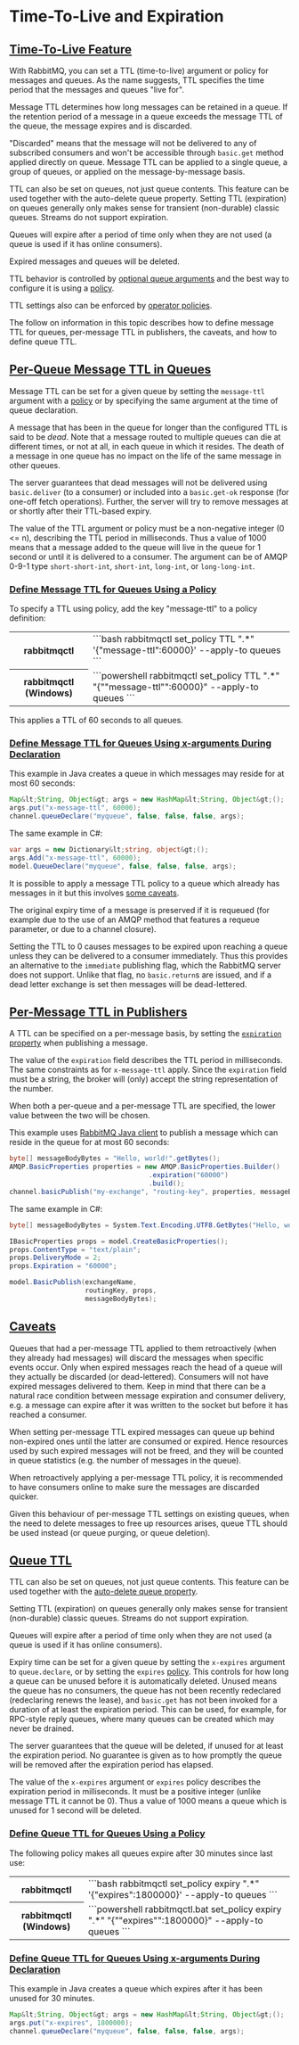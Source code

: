 <!--
Copyright (c) 2007-2023 VMware, Inc. or its affiliates.

All rights reserved. This program and the accompanying materials
are made available under the terms of the under the Apache License,
Version 2.0 (the "License”); you may not use this file except in compliance
with the License. You may obtain a copy of the License at

https://www.apache.org/licenses/LICENSE-2.0

Unless required by applicable law or agreed to in writing, software
distributed under the License is distributed on an "AS IS" BASIS,
WITHOUT WARRANTIES OR CONDITIONS OF ANY KIND, either express or implied.
See the License for the specific language governing permissions and
limitations under the License.
-->

# Time-To-Live and Expiration 

## <a id="overview" class="anchor" href="#overview">Time-To-Live Feature</a>

With RabbitMQ, you can set a TTL (time-to-live) argument or policy for messages and queues. As the name suggests, TTL specifies the time period that the messages and queues "live for". 

Message TTL determines how long messages can be retained in a queue. If the retention period of a message in a queue exceeds the message TTL of the queue, the message expires and is discarded.

"Discarded" means that the message will not be delivered to any of subscribed consumers and won't be accessible through `basic.get` method applied directly on queue. Message TTL can be applied to a single queue, a group of queues, or applied on the message-by-message basis.

TTL can also be set on queues, not just queue contents. This feature can be used together with the auto-delete queue property. Setting TTL (expiration) on queues generally only makes sense for transient (non-durable) classic queues. Streams do not support expiration.

Queues will expire after a period of time only when they are not used (a queue is used if it has online consumers).

Expired messages and queues will be deleted.

TTL behavior is controlled by [optional queue arguments](./queues) and the best way to configure it is using a [policy](./parameters).

TTL settings also can be enforced by [operator policies](./parameters#operator-policies).

The follow on information in this topic describes how to define message TTL for queues, per-message TTL in publishers, the caveats, and how to define queue TTL. 

## <a id="per-queue-message-ttl" class="anchor" href="#per-queue-message-ttl">Per-Queue Message TTL in Queues</a>

Message TTL can be set for a given queue by setting the
`message-ttl` argument with a [policy](./parameters#policies)
or by specifying the same argument at the time of queue declaration.

A message that has been in the queue for longer than the configured TTL is said to
be *dead*. Note that a message routed to multiple queues
can die at different times, or not at all, in each queue in
which it resides. The death of a message in one queue has no
impact on the life of the same message in other queues.

The server guarantees that dead messages will not be delivered
using `basic.deliver` (to a consumer) or included into a `basic.get-ok` response
(for one-off fetch operations).
Further, the server will try to remove messages at or
shortly after their TTL-based expiry.

The value of the TTL argument or policy must be a
non-negative integer (0 &lt;= n),
describing the TTL period in milliseconds. Thus a value of
1000 means that a message added to the queue will live in the
queue for 1 second or until it is delivered to a consumer. The
argument can be of AMQP 0-9-1 type `short-short-int`, `short-int`,
`long-int`, or `long-long-int`.

### <a id="message-ttl-using-policy" class="anchor" href="#message-ttl-using-policy">Define Message TTL for Queues Using a Policy</a>

To specify a TTL using policy, add the key "message-ttl" to a
policy definition:

<table>
    <tr>
        <th>rabbitmqctl</th>
        <td>
            ```bash
            rabbitmqctl set_policy TTL ".*" '{"message-ttl":60000}' --apply-to queues
            ```
        </td>
    </tr>
    <tr>
        <th>rabbitmqctl (Windows)</th>
        <td>
            ```powershell
            rabbitmqctl set_policy TTL ".*" "{""message-ttl"":60000}" --apply-to queues
            ```
        </td>
    </tr>
</table>

This applies a TTL of 60 seconds to all queues.


### <a id="message-ttl-using-x-args" class="anchor" href="#message-ttl-using-x-args">Define Message TTL for Queues Using x-arguments During Declaration</a>

This example in Java creates a queue in which messages may
reside for at most 60 seconds:

```java
Map&lt;String, Object&gt; args = new HashMap&lt;String, Object&gt;();
args.put("x-message-ttl", 60000);
channel.queueDeclare("myqueue", false, false, false, args);
```

The same example in C#:

```csharp
var args = new Dictionary&lt;string, object&gt;();
args.Add("x-message-ttl", 60000);
model.QueueDeclare("myqueue", false, false, false, args);
```

It is possible to apply a message TTL policy to a queue which already
has messages in it but this involves [some caveats](#per-message-ttl-caveats).

The original expiry time of a message is preserved if it
is requeued (for example due to the use of an AMQP method
that features a requeue parameter, or due to a channel
closure).

Setting the TTL to 0 causes messages to be expired upon reaching
a queue unless they can be delivered to a consumer
immediately. Thus this provides an alternative to
the `immediate` publishing flag, which
the RabbitMQ server does not support. Unlike that flag, no
`basic.return`s are issued, and if a dead letter
exchange is set then messages will be dead-lettered.

## <a id="per-message-ttl-in-publishers" class="anchor" href="#per-message-ttl-in-publishers">Per-Message TTL in Publishers</a>

A TTL can be specified on a per-message basis, by setting the
[`expiration` property](./publishers#message-properties) when publishing a message.

The value of the `expiration` field describes the
TTL period in milliseconds. The same constraints as for
`x-message-ttl` apply. Since the
`expiration` field must be a string, the broker
will (only) accept the string representation of the number.

When both a per-queue and a per-message TTL are specified, the
lower value between the two will be chosen.

This example uses [RabbitMQ Java client](./api-guide)
to publish a message which can reside in the queue for at most 60 seconds:

```java
byte[] messageBodyBytes = "Hello, world!".getBytes();
AMQP.BasicProperties properties = new AMQP.BasicProperties.Builder()
                                   .expiration("60000")
                                   .build();
channel.basicPublish("my-exchange", "routing-key", properties, messageBodyBytes);
```

The same example in C#:

```csharp
byte[] messageBodyBytes = System.Text.Encoding.UTF8.GetBytes("Hello, world!");

IBasicProperties props = model.CreateBasicProperties();
props.ContentType = "text/plain";
props.DeliveryMode = 2;
props.Expiration = "60000";

model.BasicPublish(exchangeName,
                   routingKey, props,
                   messageBodyBytes);
```

## <a id="per-message-ttl-caveats" class="anchor" href="#per-message-ttl-caveats">Caveats</a>

Queues that had a per-message TTL applied to them
retroactively (when they already had messages) will discard
the messages when specific events occur. Only when expired
messages reach the head of a queue will they actually be
discarded (or dead-lettered). Consumers will not have
expired messages delivered to them. Keep in mind that
there can be a natural race condition between message expiration
and consumer delivery, e.g. a message can expire
after it was written to the socket but before it has reached
a consumer.

When setting per-message TTL expired messages can queue up
behind non-expired ones until the latter are consumed or
expired. Hence resources used by such expired messages will
not be freed, and they will be counted in queue statistics
(e.g. the number of messages in the queue).

When retroactively applying a per-message TTL policy, it is
recommended to have consumers online to make sure the
messages are discarded quicker.

Given this behaviour of per-message TTL settings on existing
queues, when the need to delete messages to free up
resources arises, queue TTL should be used instead (or queue
purging, or queue deletion).


## <a id="queue-ttl" class="anchor" href="#queue-ttl">Queue TTL</a>

TTL can also be set on queues, not just queue contents.
This feature can be used together with the [auto-delete queue property](./queues).

Setting TTL (expiration) on queues generally only makes sense
for transient (non-durable) classic queues. Streams
do not support expiration.

Queues will expire after a period of time only when they
are not used (a queue is used if it has online consumers).

Expiry time can be set for a given queue by setting the
`x-expires` argument to `queue.declare`,
or by setting the `expires` [policy](./parameters#policies). This controls for
how long a queue can be unused before it is automatically
deleted. Unused means the queue has no consumers, the
queue has not been recently redeclared (redeclaring renews the lease),
and `basic.get` has not been invoked for a duration of at least the expiration
period. This can be used, for example, for RPC-style reply
queues, where many queues can be created which may never be
drained.

The server guarantees that the queue will be deleted, if
unused for at least the expiration period. No guarantee is
given as to how promptly the queue will be removed after the
expiration period has elapsed.

The value of the `x-expires` argument or
`expires` policy describes the expiration period in
milliseconds. It must be a positive integer (unlike message
TTL it cannot be 0). Thus a value of 1000 means a queue which
is unused for 1 second will be deleted.


### <a id="queue-ttl-using-policy" class="anchor" href="#queue-ttl-using-policy">Define Queue TTL for Queues Using a Policy</a>

The following policy makes all queues expire after 30 minutes since last use:

<table>
    <tr>
        <th>rabbitmqctl</th>
        <td>
            ```bash
            rabbitmqctl set_policy expiry ".*" '{"expires":1800000}' --apply-to queues
            ```
        </td>
    </tr>
    <tr>
        <th>rabbitmqctl (Windows)</th>
        <td>
            ```powershell
            rabbitmqctl.bat set_policy expiry ".*" "{""expires"":1800000}" --apply-to queues
            ```
        </td>
    </tr>
</table>

### <a id="queue-ttl-using-x-args" class="anchor" href="#queue-ttl-using-x-args">Define Queue TTL for Queues Using x-arguments During Declaration</a>

This example in Java creates a queue which expires after
it has been unused for 30 minutes.

```java
Map&lt;String, Object&gt; args = new HashMap&lt;String, Object&gt;();
args.put("x-expires", 1800000);
channel.queueDeclare("myqueue", false, false, false, args);
```
